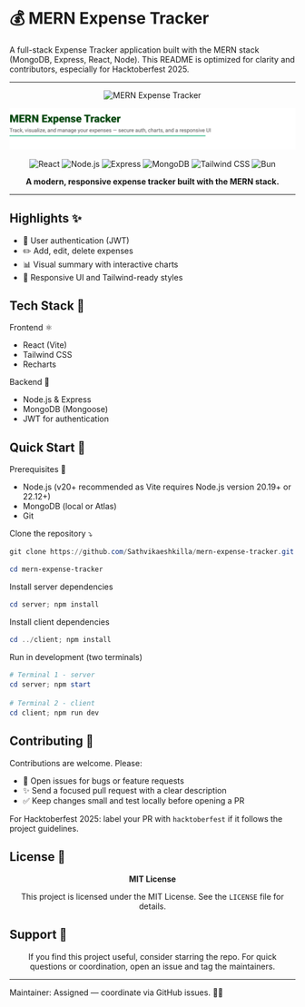 <!--
  MERN Expense Tracker - README
  Polished for Hacktoberfest 2025: banner, badges, lightweight SVG tagline, concise sections.
-->

# 💰 MERN Expense Tracker

A full-stack Expense Tracker application built with the MERN stack (MongoDB, Express, React, Node). This README is optimized for clarity and contributors, especially for Hacktoberfest 2025.

---

<div align="center">
  <!-- Green banner -->
  <img src="https://img.shields.io/badge/MERN-Expense%20Tracker-%2300a86b?style=for-the-badge&logo=appveyor" alt="MERN Expense Tracker" />

  <!-- Polished SVG header + subtitle -->
  <p>
    <img src="./client/src/assets/logo.svg" alt="MERN Expense Tracker" width="760"/>
  </p>

  <!-- Tech badges -->
  <p>
    <img src="https://img.shields.io/badge/React-20232A?style=flat&logo=react&logoColor=61DAFB" alt="React" />
    <img src="https://img.shields.io/badge/Node.js-339933?style=flat&logo=node.js&logoColor=white" alt="Node.js" />
    <img src="https://img.shields.io/badge/Express-000000?style=flat&logo=express&logoColor=white" alt="Express" />
    <img src="https://img.shields.io/badge/MongoDB-47A248?style=flat&logo=mongodb&logoColor=white" alt="MongoDB" />
    <img src="https://img.shields.io/badge/Tailwind-CB3837?style=flat&logo=tailwindcss&logoColor=white" alt="Tailwind CSS" />
    <img src="https://img.shields.io/badge/Bun-000000?style=flat&logo=bun&logoColor=white" alt="Bun" />
  </p>

  <p><strong>A modern, responsive expense tracker built with the MERN stack.</strong></p>
</div>

---

## Highlights ✨

- 🔐 User authentication (JWT)
- ✏️ Add, edit, delete expenses
- 📊 Visual summary with interactive charts
- 📱 Responsive UI and Tailwind-ready styles

## Tech Stack 🧰

Frontend ⚛️

- React (Vite)
- Tailwind CSS
- Recharts

Backend 🧩

- Node.js & Express
- MongoDB (Mongoose)
- JWT for authentication

## Quick Start 🚀

Prerequisites 🧾

- Node.js (v20+ recommended as Vite requires Node.js version 20.19+ or 22.12+)
- MongoDB (local or Atlas)
- Git

Clone the repository ⤵️

```powershell
git clone https://github.com/Sathvikaeshkilla/mern-expense-tracker.git
```

```powershell
cd mern-expense-tracker
```

Install server dependencies

```powershell
cd server; npm install
```

Install client dependencies

```powershell
cd ../client; npm install
```

Run in development (two terminals)

```powershell
# Terminal 1 - server
cd server; npm start

# Terminal 2 - client
cd client; npm run dev
```

## Contributing 🤝

Contributions are welcome. Please:

- 🐛 Open issues for bugs or feature requests
- ✨ Send a focused pull request with a clear description
- ✅ Keep changes small and test locally before opening a PR

For Hacktoberfest 2025: label your PR with `hacktoberfest` if it follows the project guidelines.

## License 📄

<div align="center">
  <strong>MIT License</strong>

  <p>This project is licensed under the MIT License. See the <code>LICENSE</code> file for details.</p>
</div>

## Support 💬

<div align="center">
  <p>If you find this project useful, consider starring the repo. For quick questions or coordination, open an issue and tag the maintainers.</p>
</div>

---

Maintainer: Assigned — coordinate via GitHub issues. 🧑‍🔧

